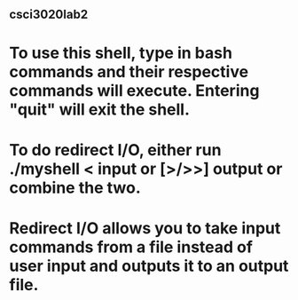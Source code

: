 ## csci3020lab2

# To use this shell, type in bash commands and their respective commands will execute. Entering "quit" will exit the shell.
# To do redirect I/O, either run ./myshell < input or [>/>>] output or combine the two.
# Redirect I/O allows you to take input commands from a file instead of user input and outputs it to an output file.
